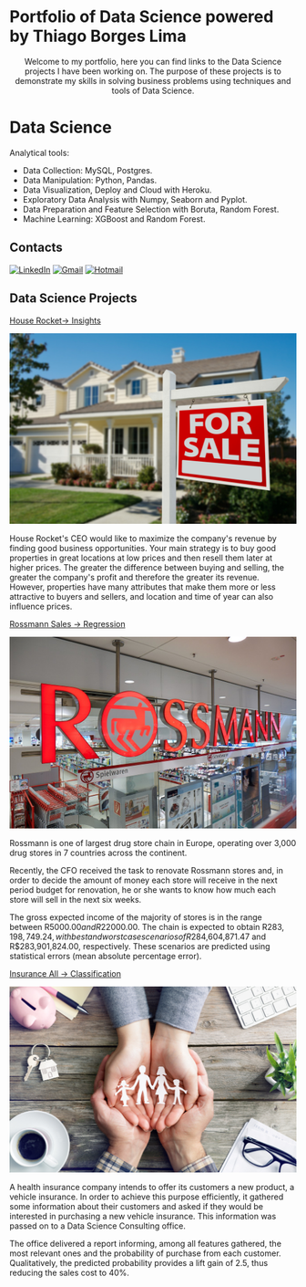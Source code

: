 # Portfolio of Data Science powered by Thiago Borges Lima

<p align=center>
Welcome to my portfolio, here you can find links to the Data Science projects I have been working on. The purpose of these projects is to demonstrate my skills in solving business problems using techniques and tools of Data Science.
</p>


# Data Science


Analytical tools:
- Data Collection: MySQL, Postgres.
- Data Manipulation: Python, Pandas.
- Data Visualization, Deploy and Cloud with Heroku.
- Exploratory Data Analysis with Numpy, Seaborn and Pyplot.
- Data Preparation and Feature Selection with Boruta, Random Forest.
- Machine Learning: XGBoost and Random Forest.

## Contacts



[<img alt="LinkedIn" src="https://img.shields.io/badge/LinkedIn-0077B5?style=for-the-badge&logo=linkedin&logoColor=white"/>](https://www.linkedin.com/in/thiago-borges-lima-a731115b)
[<img alt="Gmail" src = "https://img.shields.io/badge/Gmail-D14836?style=for-the-badge&logo=gmail&logoColor=white"/>](mailto:tborgeslima@gmail.com)
[<img alt="Hotmail" src = "https://img.shields.io/badge/Microsoft_Outlook-0078D4?style=for-the-badge&logo=microsoft-outlook&logoColor=white"/>](mailto:thiago.blima@hotmail.com)




## Data Science Projects

[House Rocket-> Insights](https://github.com/ThiagoBorgesLima/House_Rocket)

![Sales](https://github.com/ThiagoBorgesLima/House_Rocket/blob/master/imgs/house1.jpg)

House Rocket's CEO would like to maximize the company's revenue by finding good business opportunities. Your main strategy is to buy good properties in great locations at low prices and then resell them later at higher prices. The greater the difference between buying and selling, the greater the company's profit and therefore the greater its revenue. However, properties have many attributes that make them more or less attractive to buyers and sellers, and location and time of year can also influence prices.


[Rossmann Sales -> Regression](https://github.com/ThiagoBorgesLima/Rossman-Store-Sales)

![Sales](https://github.com/ThiagoBorgesLima/Rossman-Store-Sales/blob/main/imgs/rossmann.jpeg)

Rossmann is one of largest drug store chain in Europe, operating over 3,000 drug stores in 7 countries across the continent.

Recently, the CFO received the task to renovate Rossmann stores and, in order to decide the amount of money each store will receive in the next period budget for renovation, he or she wants to know how much each store will sell in the next six weeks.

The gross expected income of the majority of stores is in the range between R$5000.00 and R$22000.00. The chain is expected to obtain R$283,198,749.24, with best and worst case scenarios of R$284,604,871.47 and R$283,901,824.00, respectively. These scenarios are predicted using statistical errors (mean absolute percentage error).



[Insurance All -> Classification](https://github.com/djalmajr07/InsuranceAll)

![insurance](https://github.com/ThiagoBorgesLima/health_insurance/blob/master/imgs/health.jpeg)

A health insurance company intends to offer its customers a new product, a vehicle insurance. In order to achieve this purpose efficiently, it gathered some information about their customers and asked if they would be interested in purchasing a new vehicle insurance. This information was passed on to a Data Science Consulting office.

The office delivered a report informing, among all features gathered, the most relevant ones and the probability of purchase from each customer. Qualitatively, the predicted probability provides a lift gain of 2.5, thus reducing the sales cost to 40%.








<!--
**ThiagoBorgesLima/ThiagoBorgesLima** is a ✨ _special_ ✨ repository because its `README.md` (this file) appears on your GitHub profile.

Here are some ideas to get you started:

- 🔭 I’m currently working on ...
- 🌱 I’m currently learning ...
- 👯 I’m looking to collaborate on ...
- 🤔 I’m looking for help with ...
- 💬 Ask me about ...
- 📫 How to reach me: ...
- 😄 Pronouns: ...
- ⚡ Fun fact: ...
-->
